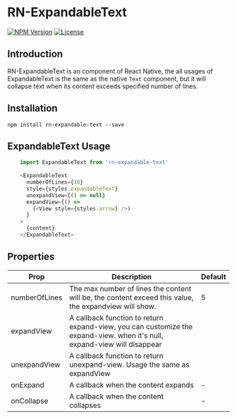 # RN-ExpandableText

[![NPM Version](http://img.shields.io/npm/v/rn-expandable-text.svg?style=flat-square)](https://npmjs.com/package/rn-expandable-text)
[![License](http://img.shields.io/npm/l/rn-expandable-text.svg?style=flat-square)](https://opensource.org/licenses/Apache-2.0)

## Introduction

RN-ExpandableText is an component of React Native, the  all usages of ExpandableText is the same as the native `Text` component, but it will collapse text when its content exceeds specified number of lines.

## Installation
 ```
 npm install rn-expandable-text --save
 ```

## ExpandableText Usage

```javascript
    import ExpandableText from 'rn-expandable-text'
    
    <ExpandableText
      numberOfLines={10}
      style={styles.expandableText}
      unexpandView={() => null}
      expandView={() =>
        (<View style={styles.arrow} />)
      }
    >
      {content}
    </ExpandableText>
```

## Properties

| Prop                  | Description                              | Default        |
| --------------------- | ---------------------- | -------------- |
|numberOfLines|The max number of lines the content will be, the content exceed this value, the expandview will show.|5|
|expandView| A callback function to return expand-view, you can customize the expand-view. when it's null, expand-view will disappear
|unexpandView| A callback function to return unexpand-view. Usage the same as expandView|
|onExpand| A callback when the content expands| - |
|onCollapse| A callback when the content collapses| - |
